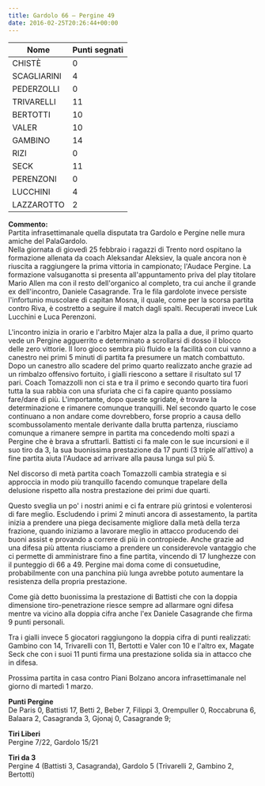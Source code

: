 ```yaml
---
title: Gardolo 66 – Pergine 49
date: 2016-02-25T20:26:44+00:00
---
```

| **Nome** | **Punti segnati** |
| -------- | ----------------- |
| CHISTÈ | 0 |
| SCAGLIARINI | 4 |
| PEDERZOLLI | 0 |
| TRIVARELLI | 11 |
| BERTOTTI | 10 |
| VALER | 10 |
| GAMBINO | 14 |
| RIZI | 0 |
| SECK | 11 |
| PERENZONI | 0 |
| LUCCHINI | 4 |
| LAZZAROTTO | 2 |

**Commento:**  
Partita infrasettimanale quella disputata tra Gardolo e Pergine nelle mura amiche del PalaGardolo.  
Nella giornata di giovedì 25 febbraio i ragazzi di Trento nord ospitano la formazione allenata da coach Aleksandar Aleksiev, la quale ancora non è riuscita a raggiungere la prima vittoria in campionato; l'Audace Pergine. La formazione valsuganotta si presenta all'appuntamento priva del play titolare Mario Allen ma con il resto dell'organico al completo, tra cui anche il grande ex dell'incontro, Daniele Casagrande. Tra le fila gardolote invece persiste l'infortunio muscolare di capitan Mosna, il quale, come per la scorsa partita contro Riva, è costretto a seguire il match dagli spalti. Recuperati invece Luk Lucchini e Luca Perenzoni.

L'incontro inizia in orario e l'arbitro Majer alza la palla a due, il primo quarto vede un Pergine agguerrito e determinato a scrollarsi di dosso il blocco delle zero vittorie. Il loro gioco sembra più fluido e la facilità con cui vanno a canestro nei primi 5 minuti di partita fa presumere un match combattuto. Dopo un canestro allo scadere del primo quarto realizzato anche grazie ad un rimbalzo offensivo fortuito, i gialli riescono a settare il risultato sul 17 pari. Coach Tomazzolli non ci sta e tra il primo e secondo quarto tira fuori tutta la sua rabbia con una sfuriata che ci fa capire quanto possiamo fare/dare di più. L'importante, dopo queste sgridate, è trovare la determinazione e rimanere comunque tranquilli. Nel secondo quarto le cose continuano a non andare come dovrebbero, forse proprio a causa dello scombussolamento mentale derivante dalla brutta partenza, riusciamo comunque a rimanere sempre in partita ma concedendo molti spazi a Pergine che è brava a sfruttarli. Battisti ci fa male con le sue incursioni e il suo tiro da 3, la sua buonissima prestazione da 17 punti (3 triple all'attivo) a fine partita aiuta l'Audace ad arrivare alla pausa lunga sul più 5.

Nel discorso di metà partita coach Tomazzolli cambia strategia e si approccia in modo più tranquillo facendo comunque trapelare della delusione rispetto alla nostra prestazione dei primi due quarti.

Questo sveglia un po' i nostri animi e ci fa entrare più grintosi e volenterosi di fare meglio. Escludendo i primi 2 minuti ancora di assestamento, la partita inizia a prendere una piega decisamente migliore dalla metà della terza frazione, quando iniziamo a lavorare meglio in attacco producendo dei buoni assist e provando a correre di più in contropiede. Anche grazie ad una difesa più attenta riusciamo a prendere un considerevole vantaggio che ci permette di amministrare fino a fine partita, vincendo di 17 lunghezze con il punteggio di 66 a 49. Pergine mai doma come di consuetudine, probabilmente con una panchina più lunga avrebbe potuto aumentare la resistenza della propria prestazione.

Come già detto buonissima la prestazione di Battisti che con la doppia dimensione tiro-penetrazione riesce sempre ad allarmare ogni difesa mentre va vicino alla doppia cifra anche l'ex Daniele Casagrande che firma 9 punti personali.

Tra i gialli invece 5 giocatori raggiungono la doppia cifra di punti realizzati: Gambino con 14, Trivarelli con 11, Bertotti e Valer con 10 e l'altro ex, Magate Seck che con i suoi 11 punti firma una prestazione solida sia in attacco che in difesa.

Prossima partita in casa contro Piani Bolzano ancora infrasettimanale nel giorno di martedì 1 marzo.

**Punti Pergine**  
De Paris 0, Battisti 17, Betti 2, Beber 7, Filippi 3, Orempuller 0, Roccabruna 6, Balaara 2, Casagranda 3, Gjonaj 0, Casagrande 9;

**Tiri Liberi**  
Pergine 7/22, Gardolo 15/21

**Tiri da 3**  
Pergine 4 (Battisti 3, Casagranda), Gardolo 5 (Trivarelli 2, Gambino 2, Bertotti)